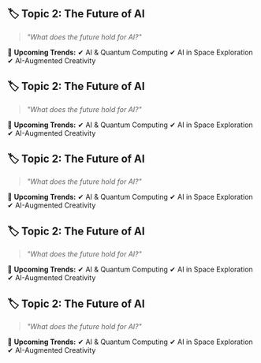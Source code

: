 ## 🏷️ Topic 2: **The Future of AI**

> *"What does the future hold for AI?"*

🔹 **Upcoming Trends:**
✔ AI & Quantum Computing
✔ AI in Space Exploration
✔ AI-Augmented Creativity


## 🏷️ Topic 2: **The Future of AI**

> *"What does the future hold for AI?"*

🔹 **Upcoming Trends:**
✔ AI & Quantum Computing
✔ AI in Space Exploration
✔ AI-Augmented Creativity

## 🏷️ Topic 2: **The Future of AI**

> *"What does the future hold for AI?"*

🔹 **Upcoming Trends:**
✔ AI & Quantum Computing
✔ AI in Space Exploration
✔ AI-Augmented Creativity

## 🏷️ Topic 2: **The Future of AI**

> *"What does the future hold for AI?"*

🔹 **Upcoming Trends:**
✔ AI & Quantum Computing
✔ AI in Space Exploration
✔ AI-Augmented Creativity

## 🏷️ Topic 2: **The Future of AI**

> *"What does the future hold for AI?"*

🔹 **Upcoming Trends:**
✔ AI & Quantum Computing
✔ AI in Space Exploration
✔ AI-Augmented Creativity